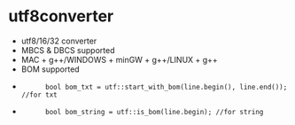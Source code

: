 # utf8converter

* utf8/16/32 converter
* MBCS & DBCS supported
* MAC + g++/WINDOWS + minGW + g++/LINUX + g++
* BOM supported
*           bool bom_txt = utf::start_with_bom(line.begin(), line.end()); //for txt
*           bool bom_string = utf::is_bom(line.begin); //for string

            

